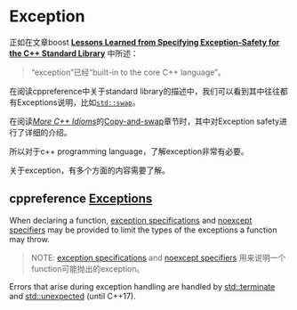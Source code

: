 # Exception

正如在文章boost [**Lessons Learned from Specifying Exception-Safety for the C++ Standard Library**](https://www.boost.org/community/exception_safety.html) 中所述：

> “exception”已经“built-in to the core C++ language”。

在阅读cppreference中关于standard library的描述中，我们可以看到其中往往都有Exceptions说明，比如[`std::swap`](https://en.cppreference.com/w/cpp/algorithm/swap)。

在阅读[*More C++ Idioms*](https://en.wikibooks.org/wiki/More_C%2B%2B_Idioms)的[Copy-and-swap](https://en.wikibooks.org/wiki/More_C%2B%2B_Idioms/Copy-and-swap)章节时，其中对Exception safety进行了详细的介绍。

所以对于c++ programming language，了解exception非常有必要。

关于exception，有多个方面的内容需要了解。

## cppreference [Exceptions](https://en.cppreference.com/w/cpp/language/exceptions)

When declaring a function, [exception specifications](https://en.cppreference.com/w/cpp/language/except_spec) and [noexcept specifiers](https://en.cppreference.com/w/cpp/language/noexcept_spec) may be provided to limit the types of the exceptions a function may throw.

> NOTE:  [exception specifications](https://en.cppreference.com/w/cpp/language/except_spec) and [noexcept specifiers](https://en.cppreference.com/w/cpp/language/noexcept_spec) 用来说明一个function可能抛出的exception。

Errors that arise during exception handling are handled by [std::terminate](https://en.cppreference.com/w/cpp/error/terminate) and [std::unexpected](https://en.cppreference.com/w/cpp/error/unexpected) (until C++17).


